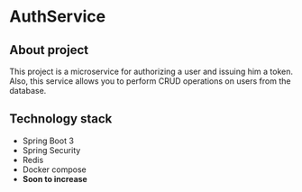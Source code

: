 # AuthService 

## About project

This project is a microservice for authorizing a user and issuing him a token.
Also, this service allows you to perform CRUD operations on users from the database.

## Technology stack
- Spring Boot 3
- Spring Security
- Redis
- Docker compose
- **Soon to increase**